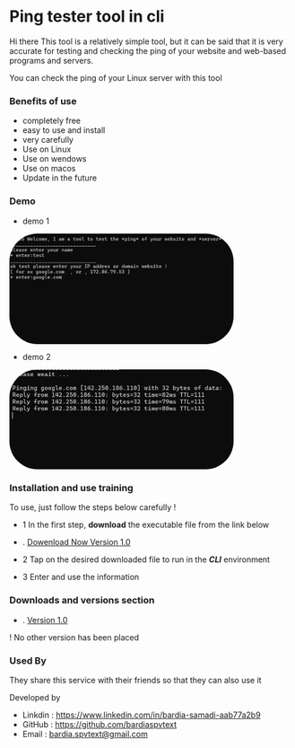 
# Ping tester tool in **cli**

Hi there This tool is a relatively simple tool, but it can be said that it is very accurate for testing and checking the ping of your website and web-based programs and servers.

You can check the ping of your Linux server with this tool

### Benefits of use

- completely free
- easy to use and install
- very carefully
- Use on Linux
- Use on wendows
- Use on macos
- Update in the future

### Demo
- demo 1
  
<div>
<img align="center" alt="error" width="400"  style="border-radius: 50px;" src="/photo_demo1.jpg">
</div>

- demo 2

<div>
<img align="center" alt="error" width="400"  style="border-radius: 50px;" src="/photo_demo2.jpg">
</div>



### Installation and use training

To use, just follow the steps below carefully !

- 1 In the first step, **download** the executable file from the link below

* . [Dowenload Now Version 1.0](/Ping-tester.bat)

- 2 Tap on the desired downloaded file to run in the ***CLI*** environment

- 3 Enter and use the information



### Downloads and versions section

* . [Version 1.0](/Ping-tester.bat)

! No other version has been placed

### Used By

They share this service with their friends so that they can also use it

Developed by

- Linkdin : https://www.linkedin.com/in/bardia-samadi-aab77a2b9
- GitHub  : https://github.com/bardiaspvtext
- Email : bardia.spvtext@gmail.com

